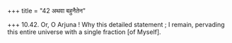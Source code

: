 +++
title = "42 अथवा बहुनैतेन"

+++
10.42. Or, O Arjuna ! Why this detailed statement ; I remain, pervading
this entire universe with a single fraction \[of Myself\].
